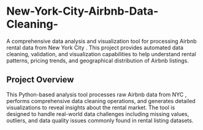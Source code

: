 # New-York-City-Airbnb-Data-Cleaning-
A comprehensive data analysis and visualization tool for processing Airbnb rental data from New York City . This project provides automated data cleaning, validation, and visualization capabilities to help understand rental patterns, pricing trends, and geographical distribution of Airbnb listings.

## Project Overview
This Python-based analysis tool processes raw Airbnb data from NYC , performs comprehensive data cleaning operations, and generates detailed visualizations to reveal insights about the rental market. The tool is designed to handle real-world data challenges including missing values, outliers, and data quality issues commonly found in rental listing datasets.




